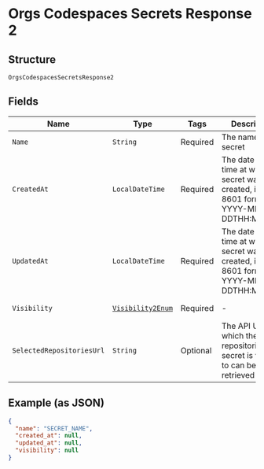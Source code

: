 
# Orgs Codespaces Secrets Response 2

## Structure

`OrgsCodespacesSecretsResponse2`

## Fields

| Name | Type | Tags | Description | Getter | Setter |
|  --- | --- | --- | --- | --- | --- |
| `Name` | `String` | Required | The name of the secret | String getName() | setName(String name) |
| `CreatedAt` | `LocalDateTime` | Required | The date and time at which the secret was created, in ISO 8601 format':' YYYY-MM-DDTHH:MM:SSZ. | LocalDateTime getCreatedAt() | setCreatedAt(LocalDateTime createdAt) |
| `UpdatedAt` | `LocalDateTime` | Required | The date and time at which the secret was created, in ISO 8601 format':' YYYY-MM-DDTHH:MM:SSZ. | LocalDateTime getUpdatedAt() | setUpdatedAt(LocalDateTime updatedAt) |
| `Visibility` | [`Visibility2Enum`](../../doc/models/visibility-2-enum.md) | Required | - | Visibility2Enum getVisibility() | setVisibility(Visibility2Enum visibility) |
| `SelectedRepositoriesUrl` | `String` | Optional | The API URL at which the list of repositories this secret is visible to can be retrieved | String getSelectedRepositoriesUrl() | setSelectedRepositoriesUrl(String selectedRepositoriesUrl) |

## Example (as JSON)

```json
{
  "name": "SECRET_NAME",
  "created_at": null,
  "updated_at": null,
  "visibility": null
}
```

